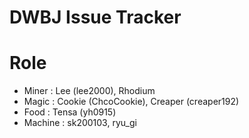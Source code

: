 # DWBJ Issue Tracker

# Role
 * Miner : Lee (lee2000), Rhodium
 * Magic : Cookie (ChcoCookie), Creaper (creaper192)
 * Food : Tensa (yh0915)
 * Machine : sk200103, ryu_gi
